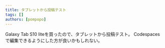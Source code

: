 ```yaml
---
title: タブレットから投稿テスト
tags: []
authors: [pompopo]
---
```


Galaxy Tab S10 liteを買ったので、タブレットから投稿テスト。
Codespacesで編集できるようにした方が良いかもしれない。

